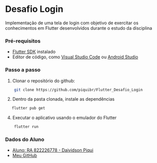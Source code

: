 # Desafio Login 

Implementação de uma tela de login com objetivo de exercitar os conhecimentos em Flutter desenvolvidos durante o estudo da disciplina

### Pré-requisitos

- [Flutter SDK](https://flutter.dev/docs/get-started/install) instalado
- Editor de código, como [Visual Studio Code](https://code.visualstudio.com/) ou [Android Studio](https://developer.android.com/studio)

### Passo a passo

1. Clonar o repositório do github:
```bash
    git clone https://github.com/piquibr/Flutter_Desafio_Login
```
2. Dentro da pasta clonada, instale as dependências
```bash
   flutter pub get
```
4. Executar o aplicativo usando o emulador do Flutter
```bash
    flutter run
```

### Dados do Aluno

- [Aluno: RA 822226778 - Daividson Piqui](https://www.linkedin.com/in/dpiqui/)
- [Meu GitHub](https://github.com/piquibr/)
